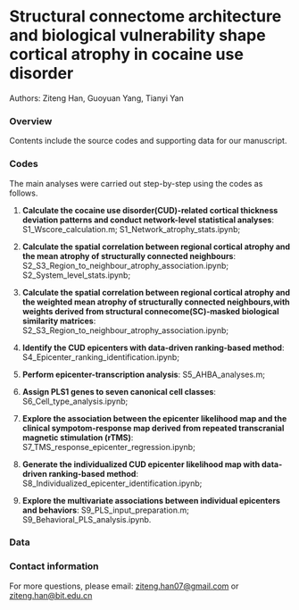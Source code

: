 # Structural connectome architecture and biological vulnerability shape cortical atrophy in cocaine use disorder



Authors: Ziteng Han, Guoyuan Yang, Tianyi Yan



### Overview

Contents include the source codes and supporting data for our manuscript.



### Codes

The main analyses were carried out step-by-step using the codes as follows.

1. **Calculate the cocaine use disorder(CUD)-related cortical thickness deviation patterns and conduct network-level statistical analyses**: S1\_Wscore\_calculation.m; S1\_Network\_atrophy\_stats.ipynb;
   
2. **Calculate the spatial correlation between regional cortical atrophy and the mean atrophy of structurally connected neighbours**: S2\_S3\_Region\_to\_neighbour\_atrophy\_association.ipynb; S2\_System\_level\_stats.ipynb;
   
3. **Calculate the spatial correlation between regional cortical atrophy and the weighted mean atrophy of structurally connected neighbours,with weights derived from structural connecome(SC)-masked biological similarity matrices**: S2\_S3\_Region\_to\_neighbour\_atrophy\_association.ipynb;
   
4. **Identify the CUD epicenters with data-driven ranking-based method**: S4\_Epicenter\_ranking\_identification.ipynb;
   
5. **Perform epicenter-transcription analysis**: S5\_AHBA\_analyses.m;
   
6. **Assign PLS1 genes to seven canonical cell classes**: S6\_Cell\_type\_analysis.ipynb;
   
7. **Explore the association between the epicenter likelihood map and the clinical sympotom-response map derived from repeated transcranial magnetic stimulation (rTMS)**: S7\_TMS\_response\_epicenter\_regression.ipynb;
   
8. **Generate the individualized CUD epicenter likelihood map with data-driven ranking-based method**: S8\_Individualized\_epicenter\_identification.ipynb;
   
9. **Explore the multivariate associations between individual epicenters and behaviors**: S9\_PLS\_input\_preparation.m; S9\_Behavioral\_PLS\_analysis.ipynb.



### Data





### Contact information

For more questions, please email: ziteng.han07@gmail.com or ziteng.han@bit.edu.cn

